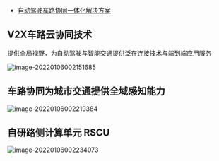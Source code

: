 - [自动驾驶车路协同一体化解决方案](https://apollo.auto/v2x/index_cn.html)

## V2X车路云协同技术

提供全局视野，为自动驾驶与智能交通提供泛在连接技术与端到端应用服务

![image-20220106002151685](https://gitee.com/er-huomeng/img/raw/master/img/image-20220106002151685.png)

## 车路协同为城市交通提供全域感知能力

![image-20220106002219384](https://gitee.com/er-huomeng/img/raw/master/img/image-20220106002219384.png)

## 自研路侧计算单元 RSCU

![image-20220106002234073](https://gitee.com/er-huomeng/img/raw/master/img/image-20220106002234073.png)